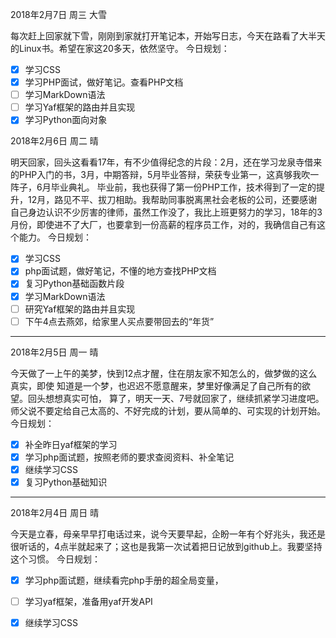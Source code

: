2018年2月7日 周三 大雪

每次赶上回家就下雪，刚刚到家就打开笔记本，开始写日志，今天在路看了大半天的Linux书。希望在家这20多天，依然坚守。
今日规划：
- [x] 学习CSS
- [x] 学习PHP面试，做好笔记。查看PHP文档
- [ ] 学习MarkDown语法
- [ ] 学习Yaf框架的路由并且实现
- [x] 学习Python面向对象

2018年2月6日 周二 晴

明天回家，回头这看看17年，有不少值得纪念的片段：2月，还在学习龙泉寺借来的PHP入门的书，3月，中期答辩，5月毕业答辩，荣获专业第一，这真够我吹一阵子，6月毕业典礼。
毕业前，我也获得了第一份PHP工作，技术得到了一定的提升，12月，路见不平、拔刀相助。我帮助同事脱离黑社会老板的公司，还要感谢自己身边认识不少厉害的律师，虽然工作没了，我比上班更努力的学习，18年的3月份，即使进不了大厂，也要拿到一份高薪的程序员工作，对的，我确信自己有这个能力。
今日规划：
- [x] 学习CSS
- [x] php面试题，做好笔记，不懂的地方查找PHP文档
- [x] 复习Python基础函数片段
- [x] 学习MarkDown语法
- [ ] 研究Yaf框架的路由并且实现
- [ ] 下午4点去燕郊，给家里人买点要带回去的“年货”

---

2018年2月5日 周一 晴

今天做了一上午的美梦，快到12点才醒，住在朋友家不知怎么的，做梦做的这么真实，即使
知道是一个梦，也迟迟不愿意醒来，梦里好像满足了自己所有的欲望。回头想想真实可怕，
算了，明天一天、7号就回家了，继续抓紧学习进度吧。师父说不要定给自己太高的、不好完成的计划，要从简单的、可实现的计划开始。
今日规划：
- [x] 补全昨日yaf框架的学习
- [x] 学习php面试题，按照老师的要求查阅资料、补全笔记
- [x] 继续学习CSS
- [x] 复习Python基础知识

---

2018年2月4日 周日 晴

今天是立春，母亲早早打电话过来，说今天要早起，企盼一年有个好兆头，我还是很听话的，4点半就起来了；这也是我第一次试着把日记放到github上。我要坚持这个习惯。
今日规划：
- [x] 学习php面试题，继续看完php手册的超全局变量，
- [ ] 学习yaf框架，准备用yaf开发API
- [x] 继续学习CSS

